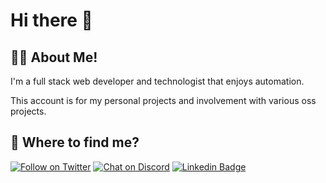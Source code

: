 # Hi there 👋

## 👨‍💻 About Me!

I'm a full stack web developer and technologist that enjoys automation.

This account is for my personal projects and involvement with various oss projects.

## 🤔 Where to find me?

[![Follow on Twitter](https://img.shields.io/twitter/follow/deepakchethan.svg?logo=twitter)](https://twitter.com/deepakchethan)
[![Chat on Discord](https://img.shields.io/discord/546969794214100992.svg?logo=discord)](https://discord.gg/jkcdpt)
[![Linkedin Badge](https://img.shields.io/badge/-Deepak%20Chethan-blue?style=flat-square&logo=Linkedin&logoColor=white&link=https://www.linkedin.com/in/dpak-chtan/)](https://www.linkedin.com/in/dpak-chtan/)
